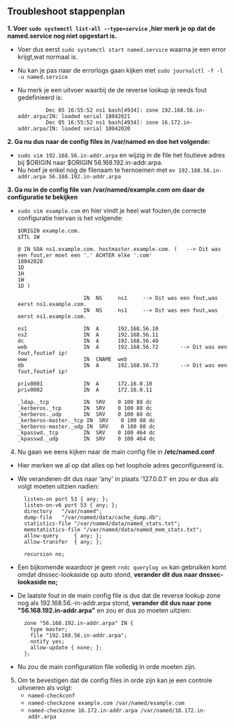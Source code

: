 ## Troubleshoot stappenplan

**1. Voer `sudo systemctl list-all --type=service` ,hier merk je op dat de named.service nog niet opgestart is.**
   * Voer dus eerst `sudo systemctl start named.service` waarna je een error krijgt,wat normaal is.
   * Nu kan je pas naar de errorlogs gaan kijken met `sudo journalctl -f -l -u named.service`
   * Nu merk je een uitvoer waarbij de de reverse lookup ip reeds fout gedefinieerd is:
   
                  Dec 05 16:55:52 ns1 bash[4934]: zone 192.168.56.in-addr.arpa/IN: loaded serial 18042021
                  Dec 05 16:55:52 ns1 bash[4934]: zone 16.172.in-addr.arpa/IN: loaded serial 18042020
**2. Ga nu dus naar de config files in **/var/named** en doe het volgende:**
   * `sudo vim 192.168.56.in-addr.arpa` en wijzig in de file het foutieve adres bij $ORIGIN naar $ORIGIN 56.168.192.in-addr.arpa.
   *  Nu hoef je enkel nog de filenaam te hernoemen met `mv 192.168.56.in-addr.arpa 56.168.192.in-addr.arpa`
   
**3. Ga nu in de config file van **/var/named/example.com** om daar de configuratie te bekijken**
   *  `sudo vim example.com` en hier vindt je heel wat fouten,de correcte configuratie hiervan is het volgende:
          
          $ORIGIN example.com.
          $TTL 1W

          @ IN SOA ns1.example.com. hostmaster.example.com. (   --> Dit was een fout,er moet een '.' ACHTER elke '.com'
          18042020    
          1D
          1H
          1W
          1D )

                               IN  NS     ns1     --> Dit was een fout,was eerst ns1.example.com.
                               IN  NS     ns1     --> Dit was een fout,was eerst ns1.example.com.

          ns1                  IN  A      192.168.56.10
          ns2                  IN  A      192.168.56.11
          dc                   IN  A      192.168.56.40
          web                  IN  A      192.168.56.72       --> Dit was een fout,foutief ip!
          www                  IN  CNAME  web
          db                   IN  A      192.168.56.73       --> Dit was een fout,foutief ip!

          priv0001             IN  A      172.16.0.10
          priv0002             IN  A      172.16.0.11

          _ldap._tcp           IN  SRV    0 100 88 dc
          _kerberos._tcp       IN  SRV    0 100 88 dc
          _kerberos._udp       IN  SRV    0 100 88 dc
          _kerberos-master._tcp IN  SRV    0 100 88 dc
          _kerberos-master._udp IN  SRV    0 100 88 dc
          _kpasswd._tcp        IN  SRV    0 100 464 dc
          _kpasswd._udp        IN  SRV    0 100 464 dc

4. Nu gaan we eens kijken naar de main config file in  **/etc/named.conf**
  * Hier merken we al op dat alles op het loophole adres geconfigureerd is.
  * We veranderen dit dus naar 'any' in plaats '127.0.0.1' en zou er dus als volgt moeten uitzien nadien:
      
          listen-on port 53 { any; };
          listen-on-v6 port 53 { any; };
          directory   "/var/named";
          dump-file   "/var/named/data/cache_dump.db";
          statistics-file "/var/named/data/named_stats.txt";
          memstatistics-file "/var/named/data/named_mem_stats.txt";
          allow-query     { any; };
          allow-transfer  { any; };

          recursion no;
  * Een bijkomende waardoor je geen `rndc querylog on` kan gebruiken komt omdat dnssec-lookaside op auto stond,
    **verander dit dus naar dnssec-lookaside no;**
  * De laatste fout in de main config file is dus dat de reverse lookup zone nog als 192.168.56.-in-addr.arpa stond,
    **verander dit dus naar zone "56.168.192.in-addr.arpa"** en zou er dus zo moeten uitzien:
          
          zone "56.168.192.in-addr.arpa" IN {
            type master;
            file "192.168.56.in-addr.arpa";
            notify yes;
            allow-update { none; };
          };

           
  * Nu zou de main configuration file volledig in orde moeten zijn.
  
5. Om te bevestigen dat de config files in orde zijn kan je een controle uitvoeren als volgt:
    - `named-checkconf`
    - `named-checkzone example.com /var/named/example.com`
    - `named-checkzone 16.172.in-addr.arpa /var/named/16.172.in-addr.arpa`

   
